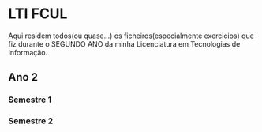 # LTI FCUL
Aqui residem todos(ou quase...) os ficheiros(especialmente exercicios) que fiz durante o SEGUNDO ANO da minha Licenciatura em Tecnologias de Informação.

## Ano 2

### Semestre 1


### Semestre 2
